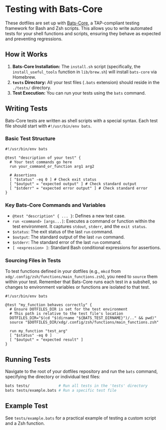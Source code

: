 # Testing with Bats-Core

These dotfiles are set up with [Bats-Core](https://github.com/bats-core/bats-core), a TAP-compliant testing framework for Bash and Zsh scripts. This allows you to write automated tests for your shell functions and scripts, ensuring they behave as expected and preventing regressions.

## How it Works

1. **Bats-Core Installation:** The `install.sh` script (specifically, the `install_useful_tools` function in `lib/brew.sh`) will install `bats-core` via Homebrew.
2. **`tests` Directory:** All your test files (`.bats` extension) should reside in the `./tests/` directory.
3. **Test Execution:** You can run your tests using the `bats` command.

## Writing Tests

Bats-Core tests are written as shell scripts with a special syntax. Each test file should start with `#!/usr/bin/env bats`.

### Basic Test Structure

```bats
#!/usr/bin/env bats

@test "description of your test" {
  # Your test commands go here
  run your_command_or_function arg1 arg2

  # Assertions
  [ "$status" -eq 0 ] # Check exit status
  [ "$output" = "expected output" ] # Check standard output
  [ "$stderr" = "expected error output" ] # Check standard error
}
```

### Key Bats-Core Commands and Variables

* `@test "description" { ... }`: Defines a new test case.
* `run <command> [args...]`: Executes a command or function within the test environment. It captures `stdout`, `stderr`, and the `exit status`.
* `$status`: The exit status of the last `run` command.
* `$output`: The standard output of the last `run` command.
* `$stderr`: The standard error of the last `run` command.
* `[ <expression> ]`: Standard Bash conditional expressions for assertions.

### Sourcing Files in Tests

To test functions defined in your dotfiles (e.g., `mkcd` from `xdg/.config/zsh/functions/main_functions.zsh`), you need to `source` them within your test. Remember that Bats-Core runs each test in a subshell, so changes to environment variables or functions are isolated to that test.

```bats
#!/usr/bin/env bats

@test "my_function behaves correctly" {
  # Ensure DOTFILES_DIR is set for the test environment
  # This path is relative to the test file's location
  DOTFILES_DIR="$(cd "$(dirname "${BATS_TEST_DIRNAME}")/.." && pwd)"
  source "$DOTFILES_DIR/xdg/.config/zsh/functions/main_functions.zsh"

  run my_function "test_arg"
  [ "$status" -eq 0 ]
  [ "$output" = "expected result" ]
}
```

## Running Tests

Navigate to the root of your dotfiles repository and run the `bats` command, specifying the directory or individual test files:

```sh
bats tests/             # Run all tests in the 'tests' directory
bats tests/example.bats # Run a specific test file
```

## Example Test

See `tests/example.bats` for a practical example of testing a custom script and a Zsh function.
